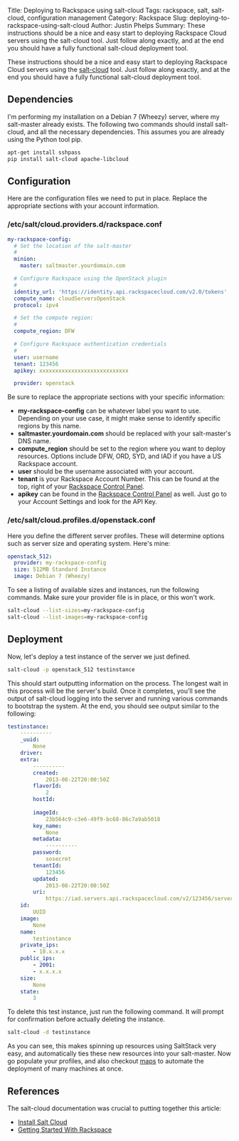Title: Deploying to Rackspace using salt-cloud
Tags: rackspace, salt, salt-cloud, configuration management
Category: Rackspace
Slug: deploying-to-rackspace-using-salt-cloud
Author: Justin Phelps
Summary: These instructions should be a nice and easy start to deploying Rackspace Cloud servers using the salt-cloud tool. Just follow along exactly, and at the end you should have a fully functional salt-cloud deployment tool.

These instructions should be a nice and easy start to deploying Rackspace Cloud servers using the [salt-cloud](https://github.com/saltstack/salt-cloud) tool. Just follow along exactly, and at the end you should have a fully functional salt-cloud deployment tool.

## Dependencies

I'm performing my installation on a Debian 7 (Wheezy) server, where my salt-master already exists. The following two commands should install salt-cloud, and all the necessary dependencies. This assumes you are already using the Python tool pip.

```bash
apt-get install sshpass
pip install salt-cloud apache-libcloud
```

## Configuration

Here are the configuration files we need to put in place. Replace the appropriate sections with your account information.

### /etc/salt/cloud.providers.d/rackspace.conf

```yaml
my-rackspace-config:
  # Set the location of the salt-master
  #
  minion:
    master: saltmaster.yourdomain.com

  # Configure Rackspace using the OpenStack plugin
  #
  identity_url: 'https://identity.api.rackspacecloud.com/v2.0/tokens'
  compute_name: cloudServersOpenStack
  protocol: ipv4

  # Set the compute region:
  #
  compute_region: DFW

  # Configure Rackspace authentication credentials
  #
  user: username
  tenant: 123456
  apikey: xxxxxxxxxxxxxxxxxxxxxxxxxxxx

  provider: openstack
```

Be sure to replace the appropriate sections with your specific information:

* **my-rackspace-config** can be whatever label you want to use. Depending on your use case, it might make sense to identify specific regions by this name.
* **saltmaster.yourdomain.com** should be replaced with your salt-master's DNS name.
* **compute_region** should be set to the region where you want to deploy resources. Options include DFW, ORD, SYD, and IAD if you have a US Rackspace account.
* **user** should be the username associated with your account.
* **tenant** is your Rackspace Account Number. This can be found at the top, right of your [Rackspace Control Panel](https://mycloud.rackspace.com).
* **apikey** can be found in the [Rackspace Control Panel](https://mycloud.rackspace.com) as well. Just go to your Account Settings and look for the API Key.

### /etc/salt/cloud.profiles.d/openstack.conf

Here you define the different server profiles. These will determine options such as server size and operating system. Here's mine:

```yaml
openstack_512:
  provider: my-rackspace-config
  size: 512MB Standard Instance
  image: Debian 7 (Wheezy)
```

To see a listing of available sizes and instances, run the following commands. Make sure your provider file is in place, or this won't work.

```bash
salt-cloud --list-sizes=my-rackspace-config
salt-cloud --list-images=my-rackspace-config
```

## Deployment

Now, let's deploy a test instance of the server we just defined.

```bash
salt-cloud -p openstack_512 testinstance
```

This should start outputting information on the process. The longest wait in this process will be the server's build. Once it completes, you'll see the output of salt-cloud logging into the server and running various commands to bootstrap the system. At the end, you should see output similar to the following:

```yaml
testinstance:
    ----------
    _uuid:
        None
    driver:
    extra:
        ----------
        created:
            2013-08-22T20:00:50Z
        flavorId:
            2
        hostId:
            
        imageId:
            23b564c9-c3e6-49f9-bc68-86c7a9ab5018
        key_name:
            None
        metadata:
            ----------
        password:
            sosecret
        tenantId:
            123456
        updated:
            2013-08-22T20:00:50Z
        uri:
            https://iad.servers.api.rackspacecloud.com/v2/123456/servers/UUID
    id:
        UUID
    image:
        None
    name:
        testinstance
    private_ips:
        - 10.x.x.x
    public_ips:
        - 2001:
        - x.x.x.x
    size:
        None
    state:
        3
```

To delete this test instance, just run the following command. It will prompt for confirmation before actually deleting the instance.

```bash
salt-cloud -d testinstance
```

As you can see, this makes spinning up resources using SaltStack very easy, and automatically ties these new resources into your salt-master. Now go populate your profiles, and also checkout [maps](https://salt-cloud.readthedocs.org/en/latest/topics/map.html) to automate the deployment of many machines at once.

## References

The salt-cloud documentation was crucial to putting together this article:

* [Install Salt Cloud](https://salt-cloud.readthedocs.org/en/latest/topics/install/index.html#using-easy-install-to-install-salt-cloud)
* [Getting Started With Rackspace](https://salt-cloud.readthedocs.org/en/latest/topics/rackspace.html)
